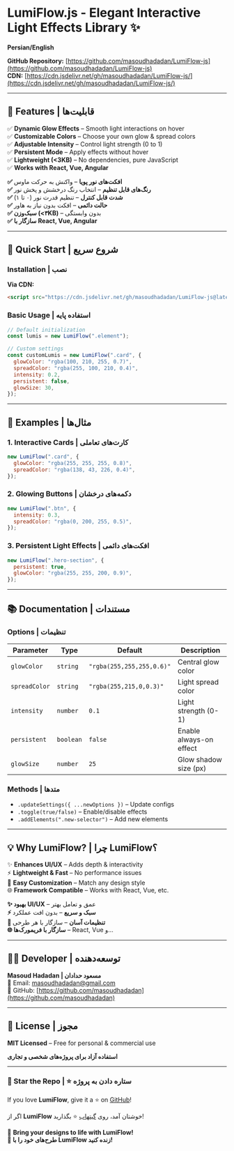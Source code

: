 # **LumiFlow.js - Elegant Interactive Light Effects Library** ✨  
**Persian/English**  

**GitHub Repository:** [https://github.com/masoudhadadan/LumiFlow-js](https://github.com/masoudhadadan/LumiFlow-js)  
**CDN:** [https://cdn.jsdelivr.net/gh/masoudhadadan/LumiFlow-js/](https://cdn.jsdelivr.net/gh/masoudhadadan/LumiFlow-js/)  

---

## **🌟 Features | قابلیت‌ها**  
✅ **Dynamic Glow Effects** – Smooth light interactions on hover  
✅ **Customizable Colors** – Choose your own glow & spread colors  
✅ **Adjustable Intensity** – Control light strength (0 to 1)  
✅ **Persistent Mode** – Apply effects without hover  
✅ **Lightweight (<3KB)** – No dependencies, pure JavaScript  
✅ **Works with React, Vue, Angular**  

**✅ افکت‌های نور پویا** – واکنش به حرکت ماوس  
**✅ رنگ‌های قابل تنظیم** – انتخاب رنگ درخشش و پخش نور  
**✅ شدت قابل کنترل** – تنظیم قدرت نور (۰ تا ۱)  
**✅ حالت دائمی** – افکت بدون نیاز به هاور  
**✅ سبک‌وزن (<۳KB)** – بدون وابستگی  
**✅ سازگار با React, Vue, Angular**  

---

## **🚀 Quick Start | شروع سریع**  

### **Installation | نصب**  
**Via CDN:**  
```html
<script src="https://cdn.jsdelivr.net/gh/masoudhadadan/LumiFlow-js@latest/LumiFlow.min.js"></script>
```

### **Basic Usage | استفاده پایه**  
```javascript
// Default initialization
const lumis = new LumiFlow(".element");

// Custom settings
const customLumis = new LumiFlow(".card", {
  glowColor: "rgba(100, 210, 255, 0.7)",
  spreadColor: "rgba(255, 100, 210, 0.4)",
  intensity: 0.2,
  persistent: false,
  glowSize: 30,
});
```

---

## **🎨 Examples | مثال‌ها**  

### **1. Interactive Cards | کارت‌های تعاملی**  
```javascript
new LumiFlow(".card", {
  glowColor: "rgba(255, 255, 255, 0.8)",
  spreadColor: "rgba(138, 43, 226, 0.4)",
});
```

### **2. Glowing Buttons | دکمه‌های درخشان**  
```javascript
new LumiFlow(".btn", {
  intensity: 0.3,
  spreadColor: "rgba(0, 200, 255, 0.5)",
});
```

### **3. Persistent Light Effects | افکت‌های دائمی**  
```javascript
new LumiFlow(".hero-section", {
  persistent: true,
  glowColor: "rgba(255, 255, 200, 0.9)",
});
```

---

## **📚 Documentation | مستندات**  

### **Options | تنظیمات**  
| Parameter | Type | Default | Description |  
|-----------|------|---------|-------------|  
| `glowColor` | `string` | `"rgba(255,255,255,0.6)"` | Central glow color |  
| `spreadColor` | `string` | `"rgba(255,215,0,0.3)"` | Light spread color |  
| `intensity` | `number` | `0.1` | Light strength (0-1) |  
| `persistent` | `boolean` | `false` | Enable always-on effect |  
| `glowSize` | `number` | `25` | Glow shadow size (px) |  

### **Methods | متدها**  
- `.updateSettings({ ...newOptions })` – Update configs  
- `.toggle(true/false)` – Enable/disable effects  
- `.addElements(".new-selector")` – Add new elements  

---

## **💡 Why LumiFlow? | چرا LumiFlow؟**  
✨ **Enhances UI/UX** – Adds depth & interactivity  
⚡ **Lightweight & Fast** – No performance issues  
🔧 **Easy Customization** – Match any design style  
🌐 **Framework Compatible** – Works with React, Vue, etc.  

**✨ بهبود UI/UX** – عمق و تعامل بهتر  
**⚡ سبک و سریع** – بدون افت عملکرد  
**🔧 تنظیمات آسان** – سازگار با هر طرحی  
**🌐 سازگار با فریمورک‌ها** – React, Vue و...  

---

## **👨‍💻 Developer | توسعه‌دهنده**  
**Masoud Hadadan | مسعود حدادان**  
📧 Email: [masoudhadadan@gmail.com](mailto:masoudhadadan@gmail.com)  
🔗 GitHub: [https://github.com/masoudhadadan](https://github.com/masoudhadadan)  

---

## **📜 License | مجوز**  
**MIT Licensed** – Free for personal & commercial use  

**استفاده آزاد برای پروژه‌های شخصی و تجاری**  

---

### **🌟 Star the Repo | ⭐ ستاره دادن به پروژه**  
If you love **LumiFlow**, give it a ⭐ on [GitHub](https://github.com/masoudhadadan/LumiFlow-js)!  

اگر از **LumiFlow** خوشتان آمد، روی [گیتهاب](https://github.com/masoudhadadan/LumiFlow-js) ⭐ بگذارید!  

🚀 **Bring your designs to life with LumiFlow!**  
**🚀 طرح‌های خود را با LumiFlow زنده کنید!**
